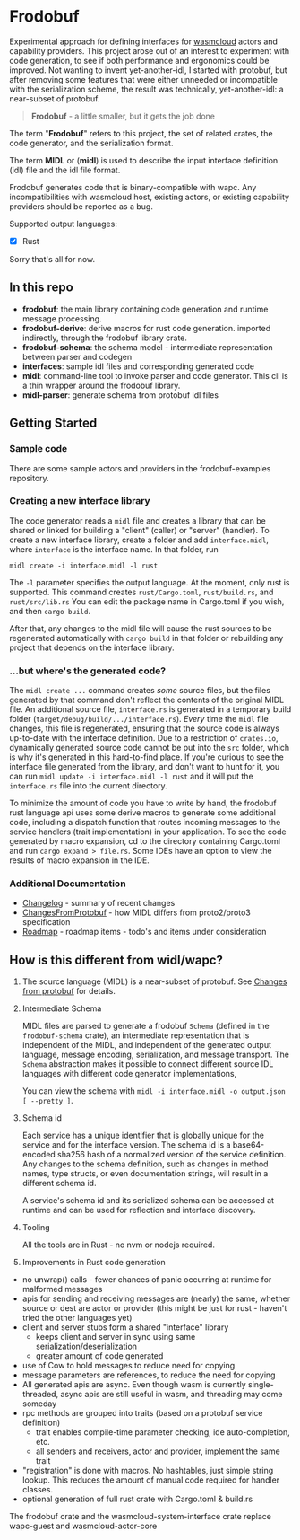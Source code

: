 # Frodobuf

Experimental approach for defining interfaces for 
[wasmcloud](https://wasmcloud.dev) actors and capability providers.
This project arose out of an interest to experiment with code generation,
to see if both performance and ergonomics could be improved. 
Not wanting to invent yet-another-idl, I started with protobuf,
but after removing some features that were either unneeded or 
incompatible with the serialization scheme, the result was technically,
yet-another-idl: a near-subset of protobuf.

> **Frodobuf** - a little smaller, but it gets the job done

The term "**Frodobuf**" refers to this project, the set of related crates,
the code generator, and the serialization format. 

The term **MIDL** or (**midl**) is used to describe the input 
interface definition (idl) file and the idl file format.

Frodobuf generates code that is binary-compatible with wapc.
Any incompatibilities with wasmcloud host, existing actors,
or existing capability providers should be reported as a bug.

Supported output languages:

- [X] Rust
 
Sorry that's all for now.

## In this repo

- **frodobuf**: the main library containing code generation and runtime message processing. 
- **frodobuf-derive**: derive macros for rust code generation. imported indirectly, through the frodobuf library crate.
- **frodobuf-schema**: the schema model - intermediate representation between parser and codegen
- **interfaces**: sample idl files and corresponding generated code
- **midl**: command-line tool to invoke parser and code generator. This cli is a thin wrapper around the frodobuf library.
- **midl-parser**: generate schema from protobuf idl files


## Getting Started

### Sample code

There are some sample actors and providers in the frodobuf-examples
repository.

### Creating a new interface library


The code generator reads a `midl` file and creates a library that can be shared 
or linked for building a "client" (caller) or "server" (handler). 
To create a new interface library, create a folder and add `interface.midl`,
where `interface` is the interface name. In that folder, run 

  `midl create -i interface.midl -l rust`

The `-l` parameter specifies the output language. At the moment, 
only rust is supported. This command creates `rust/Cargo.toml`,
`rust/build.rs`, and `rust/src/lib.rs`
You can edit the package name in Cargo.toml if you wish, and then `cargo build`.

After that, any changes to the midl file will cause the rust sources 
to be regenerated automatically with `cargo build` in that folder 
or rebuilding any project that depends on the interface library.

### ...but where's the generated code?

The `midl create ...` command creates _some_ source files, but the files
generated by that command don't reflect the contents of the original
MIDL file. An additional source file, `interface.rs` is generated 
in a temporary build folder (`target/debug/build/.../interface.rs`).
_Every_ time the `midl` file changes, this file is regenerated,
ensuring that the source code is always up-to-date with the interface
definition. Due to a restriction of
`crates.io`, dynamically generated source code cannot be put 
into the `src` folder, which is why it's generated in this hard-to-find place.
If you're curious to see the interface file generated from the library,
and don't want to hunt for it, 
you can run `midl update -i interface.midl -l rust` and it will put the
`interface.rs` file into the current directory.

To minimize the amount of code you have to write by hand,
the frodobuf rust language api uses some derive macros to generate some 
additional code, including a dispatch function that routes incoming messages
to the service handlers (trait implementation) in your application. 
To see the code generated by macro expansion, cd to the directory
containing Cargo.toml and run `cargo expand > file.rs`. Some IDEs have 
an option to view the results of macro expansion in the IDE.

### Additional Documentation

- [Changelog](./CHANGELOG.md) - summary of recent changes
- [ChangesFromProtobuf](ChangesFromProtobuf.md) - how MIDL differs from proto2/proto3 specification
- [Roadmap](Roadmap.md) - roadmap items - todo's and items under consideration


## How is this different from widl/wapc?

1. The source language (MIDL) is a near-subset of protobuf. See [Changes from protobuf](ChangesFromProtobuf.md) for details.

2. Intermediate Schema

   MIDL files are parsed to generate a frodobuf `Schema` (defined in the `frodobuf-schema` crate), an intermediate representation that is independent of the MIDL, and independent of the generated output language, message encoding, serialization, and message transport. The `Schema` abstraction makes it possible to connect different source IDL languages with different code generator implementations,

   You can view the schema with `midl -i interface.midl -o output.json [ --pretty ]`. 

3. Schema id

   Each service has a unique identifier that is globally unique for the service and for the interface version. The schema id is a base64-encoded sha256 hash of a normalized version of the service definition. Any changes to the schema definition, such as changes in method names, type structs, or even documentation strings, will result in a different schema id.

   A service's schema id and its serialized schema can be accessed at runtime and can be used for reflection and interface discovery.

4. Tooling

   All the tools are in Rust - no nvm or nodejs required.

5. Improvements in Rust code generation

  - no unwrap() calls - fewer chances of panic occurring at runtime for malformed messages
  - apis for sending and receiving messages are (nearly) the same, whether source or dest are actor or provider (this might be just for rust - haven't tried the other languages yet)
  - client and server stubs form a shared "interface" library
    - keeps client and server in sync using same serialization/deserialization
    - greater amount of code generated
  - use of Cow to hold messages to reduce need for copying
  - message parameters are references, to reduce the need for copying  
  - All generated apis are async. Even though wasm is currently single-threaded, async apis are still useful in wasm, and threading may come someday
  - rpc methods are grouped into traits (based on a protobuf service definition)
    - trait enables compile-time parameter checking, ide auto-completion, etc.
    - all senders and receivers, actor and provider, implement the same trait
  - "registration" is done with macros. No hashtables, just simple string lookup. This reduces the amount of manual code required for handler classes.
  - optional generation of full rust crate with Cargo.toml & build.rs

  The frodobuf crate and the wasmcloud-system-interface crate
  replace wapc-guest and wasmcloud-actor-core

